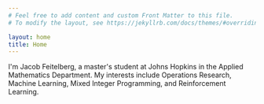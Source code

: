 ```yaml
---
# Feel free to add content and custom Front Matter to this file.
# To modify the layout, see https://jekyllrb.com/docs/themes/#overriding-theme-defaults

layout: home
title: Home
---
```


I'm Jacob Feitelberg, a master's student at Johns Hopkins in the Applied Mathematics Department.
My interests include Operations Research, Machine Learning, Mixed Integer Programming, and Reinforcement Learning.

